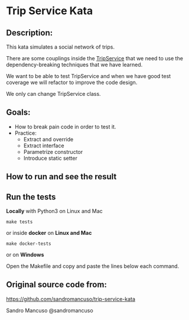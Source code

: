 # Trip Service Kata

## Description:
This kata simulates a social network of trips.

There are some couplings inside the [TripService](./tripservice/trip_service.py) that we need to use the dependency-breaking techniques that we have learned.

We want to be able to test TripService and when we have good test coverage we will refactor to improve the code design.

We only can change TripService class.

## Goals:
- How to break pain code in order to test it.
- Practice: 
  - Extract and override
  - Extract interface
  - Parametrize constructor
  - Introduce static setter 

## How to run and see the result
## Run the tests

**Locally** with Python3 on Linux and Mac

    make tests

or inside **docker** on **Linux and Mac**

    make docker-tests

or on **Windows**

Open the Makefile and copy and paste the lines below each command.

## Original source code from:
https://github.com/sandromancuso/trip-service-kata

Sandro Mancuso @sandromancuso


